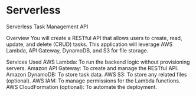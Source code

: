 # Serverless
Serverless Task Management API

Overview
You will create a RESTful API that allows users to create, read, update, and delete (CRUD) tasks. This application will leverage AWS Lambda, API Gateway, DynamoDB, and S3 for file storage.

Services Used
AWS Lambda: To run the backend logic without provisioning servers.
Amazon API Gateway: To create and manage the RESTful API.
Amazon DynamoDB: To store task data.
AWS S3: To store any related files (optional).
AWS IAM: To manage permissions for the Lambda functions.
AWS CloudFormation (optional): To automate the deployment.
